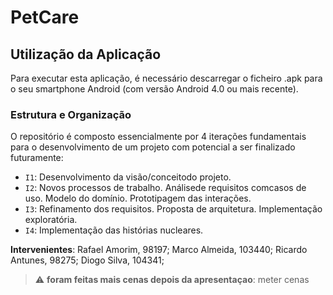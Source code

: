 # PetCare  
## Utilização da Aplicação
Para executar esta aplicação, é necessário descarregar o ficheiro .apk para o seu smartphone Android (com versão Android 4.0 ou mais recente).
### Estrutura e Organização

O repositório é composto essencialmente por 4 iterações fundamentais para o desenvolvimento de um projeto com potencial a ser finalizado futuramente:

- `I1`: Desenvolvimento da visão/conceitodo projeto. 
- `I2`: Novos processos de trabalho. Análisede requisitos comcasos de uso. Modelo do domínio. Prototipagem das interações.
- `I3`: Refinamento dos requisitos. Proposta de arquitetura. Implementação exploratória.
- `I4`: Implementação das histórias nucleares.

**Intervenientes**:
Rafael Amorim, 98197;
Marco Almeida, 103440;
Ricardo Antunes, 98275;
Diogo Silva, 104341;

> :warning: **foram feitas mais cenas depois da apresentaçao**: meter cenas

